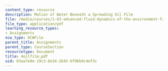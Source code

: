 ```yaml
---
content_type: resource
description: Motion of Water Beneath a Spreading Oil Film
file: /media/courses/1-63-advanced-fluid-dynamics-of-the-environment-fall-2002/83aa7e8e19c36e342645bf96b9c4ef3c_4oilfilm.pdf
file_type: application/pdf
learning_resource_types:
- Assignments
ocw_type: OCWFile
parent_title: Assignments
parent_type: CourseSection
resourcetype: Document
title: 4oilfilm.pdf
uid: 83aa7e8e-19c3-6e34-2645-bf96b9c4ef3c
---
```

